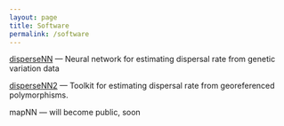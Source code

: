 ```yaml
---
layout: page
title: Software
permalink: /software
---
```



[disperseNN](https://github.com/kr-colab/disperseNN) — Neural network for estimating dispersal rate from genetic variation data

[disperseNN2](https://github.com/kr-colab/disperseNN2.git) — Toolkit for estimating dispersal rate from georeferenced polymorphisms.

mapNN — will become public, soon
